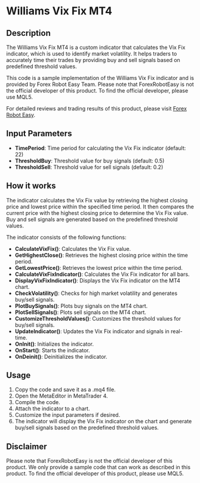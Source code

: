 # Williams Vix Fix MT4

## Description
The Williams Vix Fix MT4 is a custom indicator that calculates the Vix Fix indicator, which is used to identify market volatility. It helps traders to accurately time their trades by providing buy and sell signals based on predefined threshold values.

This code is a sample implementation of the Williams Vix Fix indicator and is provided by Forex Robot Easy Team. Please note that ForexRobotEasy is not the official developer of this product. To find the official developer, please use MQL5.

For detailed reviews and trading results of this product, please visit [Forex Robot Easy](https://forexroboteasy.com/forex-robot-review/review-williams-vix-fix-mt4-unleash-the-power-of-market-volatility-for-accurate-timing/).

## Input Parameters
- **TimePeriod**: Time period for calculating the Vix Fix indicator (default: 22)
- **ThresholdBuy**: Threshold value for buy signals (default: 0.5)
- **ThresholdSell**: Threshold value for sell signals (default: 0.2)

## How it works
The indicator calculates the Vix Fix value by retrieving the highest closing price and lowest price within the specified time period. It then compares the current price with the highest closing price to determine the Vix Fix value. Buy and sell signals are generated based on the predefined threshold values.

The indicator consists of the following functions:

- **CalculateVixFix()**: Calculates the Vix Fix value.
- **GetHighestClose()**: Retrieves the highest closing price within the time period.
- **GetLowestPrice()**: Retrieves the lowest price within the time period.
- **CalculateVixFixIndicator()**: Calculates the Vix Fix indicator for all bars.
- **DisplayVixFixIndicator()**: Displays the Vix Fix indicator on the MT4 chart.
- **CheckVolatility()**: Checks for high market volatility and generates buy/sell signals.
- **PlotBuySignals()**: Plots buy signals on the MT4 chart.
- **PlotSellSignals()**: Plots sell signals on the MT4 chart.
- **CustomizeThresholdValues()**: Customizes the threshold values for buy/sell signals.
- **UpdateIndicator()**: Updates the Vix Fix indicator and signals in real-time.
- **OnInit()**: Initializes the indicator.
- **OnStart()**: Starts the indicator.
- **OnDeinit()**: Deinitializes the indicator.

## Usage
1. Copy the code and save it as a .mq4 file.
2. Open the MetaEditor in MetaTrader 4.
3. Compile the code.
4. Attach the indicator to a chart.
5. Customize the input parameters if desired.
6. The indicator will display the Vix Fix indicator on the chart and generate buy/sell signals based on the predefined threshold values.

## Disclaimer
Please note that ForexRobotEasy is not the official developer of this product. We only provide a sample code that can work as described in this product. To find the official developer of this product, please use MQL5.
